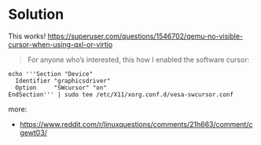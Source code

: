 # Solution
This works!
https://superuser.com/questions/1546702/qemu-no-visible-cursor-when-using-qxl-or-virtio

> For anyone who’s interested, this how I enabled the software cursor:

```
echo '''Section "Device"
  Identifier "graphicsdriver"
  Option     "SWcursor" "on"
EndSection''' | sudo tee /etc/X11/xorg.conf.d/vesa-swcursor.conf
```

more:
- https://www.reddit.com/r/linuxquestions/comments/21h663/comment/cgewt03/
